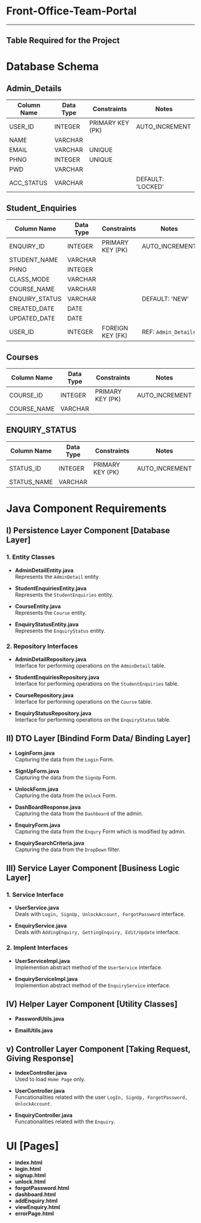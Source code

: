 # Front-Office-Team-Portal

---------------------------------------------------
Table Required for the Project
---------------------------------------------------

# Database Schema

## Admin_Details
| Column Name  | Data Type | Constraints        | Notes              |
|--------------|-----------|-------------------|--------------------|
| USER_ID      | INTEGER   | PRIMARY KEY (PK)   | AUTO_INCREMENT     |
| NAME         | VARCHAR   |                   |                    |
| EMAIL        | VARCHAR   | UNIQUE             |                    |
| PHNO         | INTEGER   | UNIQUE             |                    |
| PWD          | VARCHAR   |                   |                    |
| ACC_STATUS   | VARCHAR   |                   | DEFAULT: 'LOCKED'  |

## Student_Enquiries
| Column Name      | Data Type | Constraints        | Notes              |
|------------------|-----------|-------------------|--------------------|
| ENQUIRY_ID       | INTEGER   | PRIMARY KEY (PK)   | AUTO_INCREMENT     |
| STUDENT_NAME     | VARCHAR   |                   |                    |
| PHNO             | INTEGER   |                   |                    |
| CLASS_MODE       | VARCHAR   |                   |                    |
| COURSE_NAME      | VARCHAR   |                   |                    |
| ENQUIRY_STATUS   | VARCHAR   |                   | DEFAULT: 'NEW'     |
| CREATED_DATE     | DATE      |                   |                    |
| UPDATED_DATE     | DATE      |                   |                    |
| USER_ID          | INTEGER   | FOREIGN KEY (FK)  | REF: `Admin_Details` |

## Courses
| Column Name  | Data Type | Constraints        | Notes              |
|--------------|-----------|-------------------|--------------------|
| COURSE_ID    | INTEGER   | PRIMARY KEY (PK)   | AUTO_INCREMENT     |
| COURSE_NAME  | VARCHAR   |                   |                    |

## ENQUIRY_STATUS
| Column Name  | Data Type | Constraints        | Notes              |
|--------------|-----------|-------------------|--------------------|
| STATUS_ID    | INTEGER   | PRIMARY KEY (PK)   | AUTO_INCREMENT     |
| STATUS_NAME  | VARCHAR   |                   |                    |


# Java Component Requirements

## I) Persistence Layer Component [Database Layer]

### 1. Entity Classes
- **AdminDetailEntity.java**  
  Represents the `AdminDetail` entity.

- **StudentEnquiriesEntity.java**  
  Represents the `StudentEnquiries` entity.

- **CourseEntity.java**  
  Represents the `Course` entity.

- **EnquiryStatusEntity.java**  
  Represents the `EnquiryStatus` entity.

### 2. Repository Interfaces
- **AdminDetailRepository.java**  
  Interface for performing operations on the `AdminDetail` table.

- **StudentEnquiriesRepository.java**  
  Interface for performing operations on the `StudentEnquiries` table.

- **CourseRepository.java**  
  Interface for performing operations on the `Course` table.

- **EnquiryStatusRepository.java**  
  Interface for performing operations on the `EnquiryStatus` table.

## II) DTO Layer [Bindind Form Data/ Binding Layer]  

- **LoginForm.java**  
  Capturing the data from the `Login` Form.

- **SignUpForm.java**  
  Capturing the data from the `SignUp` Form.

- **UnlockForm.java**  
  Capturing the data from the `Unlock` Form.

- **DashBoardResponse.java**  
  Capturing the data from the `Dashboard` of the admin.

- **EnquiryForm.java**  
  Capturing the data from the `Enqury` Form which is modified by admin.

- **EnquirySearchCriteria.java**  
  Capturing the data from the `DropDown` filter.

## III) Service Layer Component [Business Logic Layer]

### 1. Service Interface
- **UserService.java**  
  Deals with `Login, SignUp, UnlockAccount, ForgotPassword` interface.

- **EnquiryService.java**  
  Deals with `AddingEnquiry, GettingEnquiry, Edit/Update` interface.

### 2. Implent Interfaces
- **UserServiceImpl.java**  
  Implemention abstract method of the `UserService` interface.

- **EnquiryServiceImpl.java**  
  Implemention abstract method of the `EnquiryService` interface.


## IV) Helper Layer Component [Utility Classes]
- **PasswordUtils.java** 

- **EmailUtils.java**  


## v) Controller Layer Component [Taking Request, Giving Response]

- **IndexController.java**  
  Used to load `Home Page` only.

- **UserController.java**  
  Funcationalities related with the user `LogIn, SignUp, ForgotPassword, UnlockAccount`.

- **EnquiryController.java**  
  Funcationalities related with the `Enquiry`.  


# UI [Pages]
- **index.html** 
- **login.html** 
- **signup.html** 
- **unlock.html** 
- **forgotPassword.html** 
- **dashboard.html** 
- **addEnquiry.html** 
- **viewEnquiry.html** 
- **errorPage.html** 



